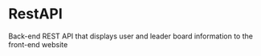 # RestAPI
Back-end REST API that displays user and leader board information to the front-end website
